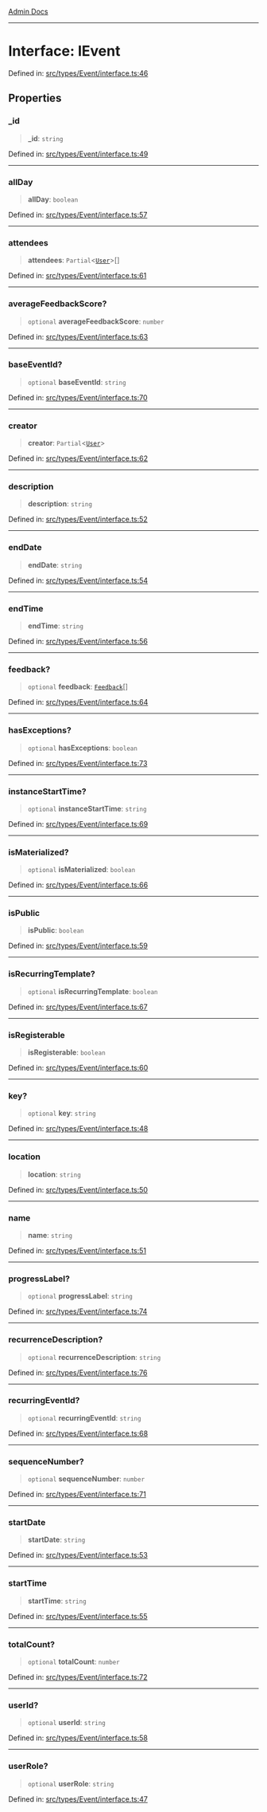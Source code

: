 [Admin Docs](/)

***

# Interface: IEvent

Defined in: [src/types/Event/interface.ts:46](https://github.com/PalisadoesFoundation/talawa-admin/blob/main/src/types/Event/interface.ts#L46)

## Properties

### \_id

> **\_id**: `string`

Defined in: [src/types/Event/interface.ts:49](https://github.com/PalisadoesFoundation/talawa-admin/blob/main/src/types/Event/interface.ts#L49)

***

### allDay

> **allDay**: `boolean`

Defined in: [src/types/Event/interface.ts:57](https://github.com/PalisadoesFoundation/talawa-admin/blob/main/src/types/Event/interface.ts#L57)

***

### attendees

> **attendees**: `Partial`\<[`User`](../../type/type-aliases/User.md)\>[]

Defined in: [src/types/Event/interface.ts:61](https://github.com/PalisadoesFoundation/talawa-admin/blob/main/src/types/Event/interface.ts#L61)

***

### averageFeedbackScore?

> `optional` **averageFeedbackScore**: `number`

Defined in: [src/types/Event/interface.ts:63](https://github.com/PalisadoesFoundation/talawa-admin/blob/main/src/types/Event/interface.ts#L63)

***

### baseEventId?

> `optional` **baseEventId**: `string`

Defined in: [src/types/Event/interface.ts:70](https://github.com/PalisadoesFoundation/talawa-admin/blob/main/src/types/Event/interface.ts#L70)

***

### creator

> **creator**: `Partial`\<[`User`](../../type/type-aliases/User.md)\>

Defined in: [src/types/Event/interface.ts:62](https://github.com/PalisadoesFoundation/talawa-admin/blob/main/src/types/Event/interface.ts#L62)

***

### description

> **description**: `string`

Defined in: [src/types/Event/interface.ts:52](https://github.com/PalisadoesFoundation/talawa-admin/blob/main/src/types/Event/interface.ts#L52)

***

### endDate

> **endDate**: `string`

Defined in: [src/types/Event/interface.ts:54](https://github.com/PalisadoesFoundation/talawa-admin/blob/main/src/types/Event/interface.ts#L54)

***

### endTime

> **endTime**: `string`

Defined in: [src/types/Event/interface.ts:56](https://github.com/PalisadoesFoundation/talawa-admin/blob/main/src/types/Event/interface.ts#L56)

***

### feedback?

> `optional` **feedback**: [`Feedback`](../../type/type-aliases/Feedback.md)[]

Defined in: [src/types/Event/interface.ts:64](https://github.com/PalisadoesFoundation/talawa-admin/blob/main/src/types/Event/interface.ts#L64)

***

### hasExceptions?

> `optional` **hasExceptions**: `boolean`

Defined in: [src/types/Event/interface.ts:73](https://github.com/PalisadoesFoundation/talawa-admin/blob/main/src/types/Event/interface.ts#L73)

***

### instanceStartTime?

> `optional` **instanceStartTime**: `string`

Defined in: [src/types/Event/interface.ts:69](https://github.com/PalisadoesFoundation/talawa-admin/blob/main/src/types/Event/interface.ts#L69)

***

### isMaterialized?

> `optional` **isMaterialized**: `boolean`

Defined in: [src/types/Event/interface.ts:66](https://github.com/PalisadoesFoundation/talawa-admin/blob/main/src/types/Event/interface.ts#L66)

***

### isPublic

> **isPublic**: `boolean`

Defined in: [src/types/Event/interface.ts:59](https://github.com/PalisadoesFoundation/talawa-admin/blob/main/src/types/Event/interface.ts#L59)

***

### isRecurringTemplate?

> `optional` **isRecurringTemplate**: `boolean`

Defined in: [src/types/Event/interface.ts:67](https://github.com/PalisadoesFoundation/talawa-admin/blob/main/src/types/Event/interface.ts#L67)

***

### isRegisterable

> **isRegisterable**: `boolean`

Defined in: [src/types/Event/interface.ts:60](https://github.com/PalisadoesFoundation/talawa-admin/blob/main/src/types/Event/interface.ts#L60)

***

### key?

> `optional` **key**: `string`

Defined in: [src/types/Event/interface.ts:48](https://github.com/PalisadoesFoundation/talawa-admin/blob/main/src/types/Event/interface.ts#L48)

***

### location

> **location**: `string`

Defined in: [src/types/Event/interface.ts:50](https://github.com/PalisadoesFoundation/talawa-admin/blob/main/src/types/Event/interface.ts#L50)

***

### name

> **name**: `string`

Defined in: [src/types/Event/interface.ts:51](https://github.com/PalisadoesFoundation/talawa-admin/blob/main/src/types/Event/interface.ts#L51)

***

### progressLabel?

> `optional` **progressLabel**: `string`

Defined in: [src/types/Event/interface.ts:74](https://github.com/PalisadoesFoundation/talawa-admin/blob/main/src/types/Event/interface.ts#L74)

***

### recurrenceDescription?

> `optional` **recurrenceDescription**: `string`

Defined in: [src/types/Event/interface.ts:76](https://github.com/PalisadoesFoundation/talawa-admin/blob/main/src/types/Event/interface.ts#L76)

***

### recurringEventId?

> `optional` **recurringEventId**: `string`

Defined in: [src/types/Event/interface.ts:68](https://github.com/PalisadoesFoundation/talawa-admin/blob/main/src/types/Event/interface.ts#L68)

***

### sequenceNumber?

> `optional` **sequenceNumber**: `number`

Defined in: [src/types/Event/interface.ts:71](https://github.com/PalisadoesFoundation/talawa-admin/blob/main/src/types/Event/interface.ts#L71)

***

### startDate

> **startDate**: `string`

Defined in: [src/types/Event/interface.ts:53](https://github.com/PalisadoesFoundation/talawa-admin/blob/main/src/types/Event/interface.ts#L53)

***

### startTime

> **startTime**: `string`

Defined in: [src/types/Event/interface.ts:55](https://github.com/PalisadoesFoundation/talawa-admin/blob/main/src/types/Event/interface.ts#L55)

***

### totalCount?

> `optional` **totalCount**: `number`

Defined in: [src/types/Event/interface.ts:72](https://github.com/PalisadoesFoundation/talawa-admin/blob/main/src/types/Event/interface.ts#L72)

***

### userId?

> `optional` **userId**: `string`

Defined in: [src/types/Event/interface.ts:58](https://github.com/PalisadoesFoundation/talawa-admin/blob/main/src/types/Event/interface.ts#L58)

***

### userRole?

> `optional` **userRole**: `string`

Defined in: [src/types/Event/interface.ts:47](https://github.com/PalisadoesFoundation/talawa-admin/blob/main/src/types/Event/interface.ts#L47)
